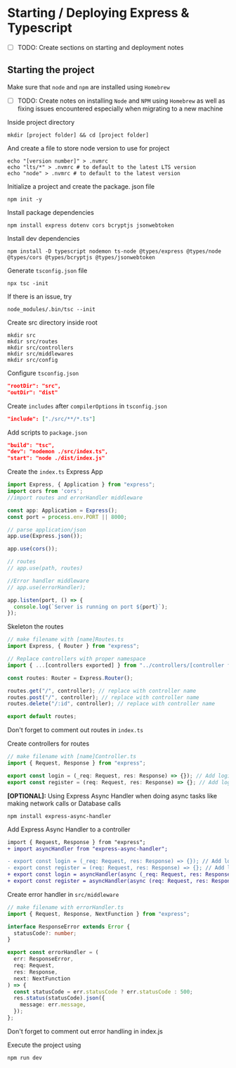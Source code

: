 # Starting / Deploying Express & Typescript


- [ ] TODO: Create sections on starting and deployment notes

## Starting the project
Make sure that `node` and `npm` are installed using `Homebrew`

- [ ] TODO: Create notes on installing `Node` and `NPM` using `Homebrew` as well as fixing issues encountered especially when migrating to a new machine

Inside project directory
```shell
mkdir [project folder] && cd [project folder]
```
And create a file to store node version to use for project
```shell
echo "[version number]" > .nvmrc
echo "lts/*" > .nvmrc # to default to the latest LTS version
echo "node" > .nvmrc # to default to the latest version
```
Initialize a project and create the package. json file
```shell
npm init -y
```
Install package dependencies
```shell
npm install express dotenv cors bcryptjs jsonwebtoken
```
Install dev dependencies
```shell 
npm install -D typescript nodemon ts-node @types/express @types/node @types/cors @types/bcryptjs @types/jsonwebtoken
```
Generate `tsconfig.json` file
```shell
npx tsc -init
```
If there is an issue, try
```shell
node_modules/.bin/tsc --init
```
Create src directory inside root
```shell
mkdir src
mkdir src/routes
mkdir src/controllers
mkdir src/middlewares
mkdir src/config
```

Configure `tsconfig.json`
```json
"rootDir": "src",
"outDir": "dist"
```
Create `includes` after `compilerOptions` in `tsconfig.json`
```json
"include": ["./src/**/*.ts"]
```

Add scripts to `package.json`
```json
"build": "tsc",
"dev": "nodemon ./src/index.ts",
"start": "node ./dist/index.js"
```
Create the `index.ts` Express App
```ts
import Express, { Application } from "express";
import cors from 'cors';
//import routes and errorHandler middleware

const app: Application = Express();
const port = process.env.PORT || 8000;

// parse application/json
app.use(Express.json());

app.use(cors());

// routes
// app.use(path, routes)

//Error handler middleware
// app.use(errorHandler);

app.listen(port, () => {
  console.log(`Server is running on port ${port}`);
});
```

Skeleton the routes
```ts
// make filename with [name]Routes.ts
import Express, { Router } from "express";

// Replace controllers with proper namespace
import { ...[controllers exported] } from "../controllers/[controller file name]";

const routes: Router = Express.Router();

routes.get("/", controller); // replace with controller name
routes.post("/", controller); // replace with controller name
routes.delete("/:id", controller); // replace with controller name

export default routes;
```

Don't forget to comment out routes in `index.ts`

Create controllers for routes
```ts
// make filename with [name]Controller.ts
import { Request, Response } from "express";

export const login = (_req: Request, res: Response) => {}); // Add logic inside
export const register = (req: Request, res: Response) => {}; // Add logic inside
```

**[OPTIONAL]:** Using Express Async Handler when doing async tasks like making network calls or Database calls

```shell
npm install express-async-handler
```
Add Express Async Handler to a controller
```diff
import { Request, Response } from "express";
+ import asyncHandler from "express-async-handler";

- export const login = (_req: Request, res: Response) => {}); // Add logic inside
- export const register = (req: Request, res: Response) => {}; // Add logic inside
+ export const login = asyncHandler(async (_req: Request, res: Response) => {}); // Add logic inside
+ export const register = asyncHandler(async (req: Request, res: Response) => {}); // Add logic inside
```

Create error handler in `src/middleware`
```ts
// make filename with errorHandler.ts
import { Request, Response, NextFunction } from "express";

interface ResponseError extends Error {
  statusCode?: number;
}

export const errorHandler = (
  err: ResponseError,
  req: Request,
  res: Response,
  next: NextFunction
) => {
  const statusCode = err.statusCode ? err.statusCode : 500;
  res.status(statusCode).json({
    message: err.message,
  });
};

```

Don't forget to comment out error handling in index.js

Execute the project using
```shell
npm run dev
```

